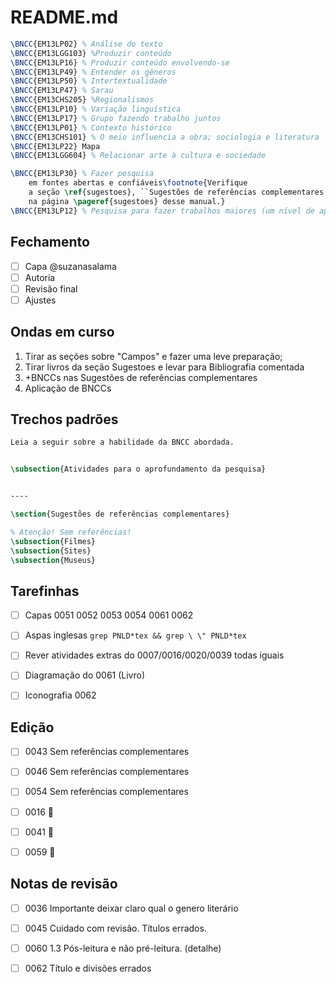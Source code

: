 README.md
======

```tex
\BNCC{EM13LP02} % Análise do texto
\BNCC{EM13LGG103} %Produzir conteúdo
\BNCC{EM13LP16} % Produzir conteúdo envolvendo-se
\BNCC{EM13LP49} % Entender os gêneros
\BNCC{EM13LP50} % Intertextualidade
\BNCC{EM13LP47} % Sarau
\BNCC{EM13CHS205} %Regionalismos
\BNCC{EM13LP10} % Variação linguística
\BNCC{EM13LP17} % Grupo fazendo trabalho juntos
\BNCC{EM13LP01} % Contexto histórico
\BNCC{EM13CHS101} % O meio influencia a obra; sociologia e literatura
\BNCC{EM13LP22} Mapa
\BNCC{EM13LGG604} % Relacionar arte à cultura e sociedade

\BNCC{EM13LP30} % Fazer pesquisa
	em fontes abertas e confiáveis\footnote{Verifique 
	a seção \ref{sugestoes}, ``Sugestões de referências complementares'', 
	na página \pageref{sugestoes} desse manual.}
\BNCC{EM13LP12} % Pesquisa para fazer trabalhos maiores (um nível de aprofundamento adequado)
```

Fechamento
----------
- [ ] Capa @suzanasalama
- [ ] Autoria 
- [ ] Revisão final
- [ ] Ajustes 

Ondas em curso
--------------
1. Tirar as seções sobre "Campos" e fazer uma leve preparação; 
2. Tirar livros da seção Sugestoes e levar para Bibliografia comentada
3. +BNCCs nas Sugestões de referências complementares
4. Aplicação de BNCCs

Trechos padrões
---------------

```tex
Leia a seguir sobre a habilidade da BNCC abordada.


\subsection{Atividades para o aprofundamento da pesquisa}


----

\section{Sugestões de referências complementares}

% Atenção! Sem referências!
\subsection{Filmes}
\subsection{Sites}
\subsection{Museus}

```

Tarefinhas 
----------
- [ ] Capas 0051 0052 0053 0054 0061 0062
- [ ] Aspas inglesas `grep PNLD*tex && grep \ \" PNLD*tex`
- [ ] Rever atividades extras do 0007/0016/0020/0039 todas iguais
- [ ] Diagramação do 0061 (Livro)
- [ ] Iconografia 0062


## Edição
- [ ] 0043 Sem referências complementares
- [ ] 0046 Sem referências complementares
- [ ] 0054 Sem referências complementares
- [ ] 0016 🚧
- [ ] 0041 🚧
- [ ] 0059 🚧


## Notas de revisão

- [ ] 0036 Importante deixar claro qual o genero literário
- [ ] 0045 Cuidado com revisão. Títulos errados. 
- [ ] 0060 1.3 Pós-leitura e não pré-leitura. (detalhe)
- [ ] 0062 Título e divisões errados



